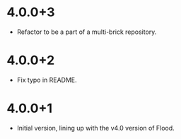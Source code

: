 # 4.0.0+3

- Refactor to be a part of a multi-brick repository.

# 4.0.0+2

- Fix typo in README.

# 4.0.0+1

- Initial version, lining up with the v4.0 version of Flood.
